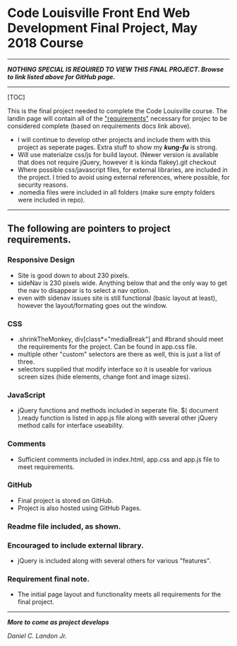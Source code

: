 # Code Louisville Front End Web Development Final Project, May 2018 Course

---

***NOTHING SPECIAL IS REQUIRED TO VIEW THIS FINAL PROJECT. Browse to link listed above for GitHub page.***

---

[TOC]

This is the final project needed to complete the Code Louisville course. The landin page will contain all of the ["requirements"](https://github.com/CodeLouisville/Student-Resources/wiki/Front-End-Web-Development-Project-Requirements) necessary for projec to be considered complete (based on requirements docs link above).

- I will continue to develop other projects and include them with this project as seperate pages. Extra stuff to show my ***kung-fu*** is strong.
- Will use materialze css/js for build layout. (Newer version is available that does not require jQuery, however it is kinda flakey).git checkout
- Where possible css/javascript files, for external libraries, are included in the project. I tried to avoid using external references, where possible, for security reasons.
- .nomedia files were included in all folders (make sure empty folders were included in repo).

***

## The following are pointers to project requirements.

### Responsive Design
  - Site is good down to about 230 pixels.
  - sideNav is 230 pixels wide. Anything below that and the only way to get the nav to disappear is to select a nav option.
  - even with sidenav issues site is still functional (basic layout at least), however the layout/formating goes out the window.

### CSS
  - .shrinkTheMonkey, div[class*="mediaBreak"] and #brand should meet the requirements for the project. Can be found in app.css file.
  - multiple other "custom" selectors are there as well, this is just a list of three.
  - selectors supplied that modify interface so it is useable for various screen sizes (hide elements, change font and image sizes).

### JavaScript
  - jQuery functions and methods included in seperate file. $( document ).ready function is listed in app.js file along with several other jQuery method calls for interface useability.

### Comments

- Sufficient comments included in index.html, app.css and app.js file to meet requirements.

### GitHub

- Final project is stored on GitHub.
- Project is also hosted using GitHub Pages.

### Readme file included, as shown.

### Encouraged to include external library. 

- jQuery is included along with several others for various "features".

### Requirement final note. 

- The initial page layout and functionality meets all requirements for the final project. 

---

***More to come as project develops***

*Daniel C. Landon Jr.*